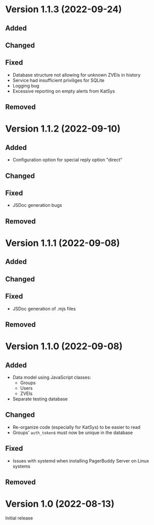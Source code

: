 # Version 1.1.3 (2022-09-24)

## Added

## Changed

## Fixed 
* Database structure not allowing for unknown ZVEIs in history
* Service had insufficient priviliges for SQLite
* Logging bug
* Excessive reporting on empty alerts from KatSys

## Removed

# Version 1.1.2 (2022-09-10)

## Added
* Configuration option for special reply option "direct"

## Changed

## Fixed 
* JSDoc generation bugs

## Removed

# Version 1.1.1 (2022-09-08)

## Added

## Changed

## Fixed 
* JSDoc generation of .mjs files

## Removed

# Version 1.1.0 (2022-09-08)

## Added
* Data model using JavaScript classes:
  - Groups
  - Users
  - ZVEIs
* Separate testing database

## Changed
* Re-organize code (especially for KatSys) to be easier to read
* Groups' `auth_token`s must now be unique in the database
## Fixed 
* Issues with systemd when installing PagerBuddy Server on Linux systems

## Removed

# Version 1.0 (2022-08-13)

Initial release
